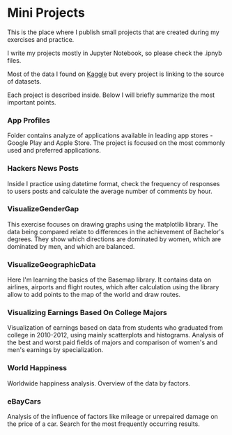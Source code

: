 # Mini Projects

This is the place where I publish small projects that are created during my exercises and practice.

I write my projects mostly in Jupyter Notebook, so please check the .ipnyb files.

Most of the data I found on [Kaggle](https://www.kaggle.com/) but every project is linking to the source of datasets.

Each project is described inside. Below I will briefly summarize the most important points.

### App Profiles

Folder contains analyze of applications available in leading app stores - Google Play and Apple Store. The project is focused on the most commonly used and preferred applications.

### Hackers News Posts

Inside I practice using datetime format, check the frequency of responses to users posts and calculate the average number of comments by hour.

### VisualizeGenderGap

This exercise focuses on drawing graphs using the matplotlib library. The data being compared relate to differences in the achievement of Bachelor's degrees. They show which directions are dominated by women, which are dominated by men, and which are balanced.

### VisualizeGeographicData

Here I'm learning the basics of the Basemap library. It contains data on airlines, airports and flight routes, which after calculation using the library allow to add points to the map of the world and draw routes.

### Visualizing Earnings Based On College Majors

Visualization of earnings based on data from students who graduated from college in 2010-2012, using mainly scatterplots and histograms. Analysis of the best and worst paid fields of majors and comparison of women's and men's earnings by specialization.

### World Happiness

Worldwide happiness analysis. Overview of the data by factors.

### eBayCars

Analysis of the influence of factors like mileage or unrepaired damage on the price of a car. Search for the most frequently occurring results. 
